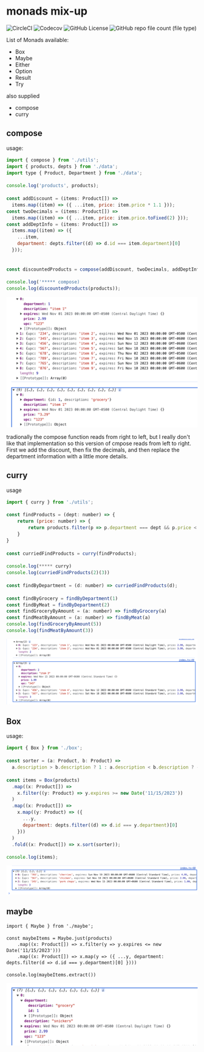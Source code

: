 # monads mix-up

![CircleCI](https://img.shields.io/circleci/build/github/C5m7b4/monads-test-mix/master)
![Codecov](https://img.shields.io/codecov/c/github/C5m7b4/monads-test-mix)
![GitHub License](https://img.shields.io/github/license/C5m7b4/monads-test-mix)
![GitHub repo file count (file type)](https://img.shields.io/github/directory-file-count/C5m7b4/monads-test-mix)

List of Monads available:

- Box
- Maybe
- Either
- Option
- Result
- Try

also supplied

- compose
- curry

## compose

usage:

```js
import { compose } from './utils';
import { products, depts } from './data';
import type { Product, Department } from './data';

console.log('products', products);

const addDiscount = (items: Product[]) =>
  items.map((item) => ({ ...item, price: item.price * 1.1 }));
const twoDecimals = (items: Product[]) =>
  items.map((item) => ({ ...item, price: item.price.toFixed(2) }));
const addDeptInfo = (items: Product[]) =>
  items.map((item) => ({
    ...item,
    department: depts.filter((d) => d.id === item.department)[0]
  }));


const discountedProducts = compose(addDiscount, twoDecimals, addDeptInfo);

console.log('***** compose)
console.log(discountedProducts(products));

```

![compose](img/compose_01.png)

tradionally the compose function reads from right to left, but I really don't like that implementation so this version of cmpose reads from left to right. First we add the discount, then fix the decimals, and then replace the department information with a little more details.

## curry

usage

```js
import { curry } from './utils';

const findProducts = (dept: number) => {
    return (price: number) => {
        return products.filter(p => p.department === dept && p.price < price)
    }
}

const curriedFindProducts = curry(findProducts);

console.log(***** curry)
console.log(curriedFindProducts(2)(3))

const findByDepartment = (d: number) => curriedFindProducts(d);

const findByGrocery = findByDepartment(1)
const findByMeat = findByDepartment(2)
const findGroceryByAmount = (a: number) => findByGrocery(a)
const findMeatByAmount = (a: number) => findByMeat(a)
console.log(findGroceryByAmount(5))
console.log(findMeatByAmount(3))
```

![curry](img/curry.png)

## Box

usage:

```js
import { Box } from './box';

const sorter = (a: Product, b: Product) =>
  a.description > b.description ? 1 : a.description < b.description ? -1 : 0;

const items = Box(products)
  .map((x: Product[]) =>
    x.filter((y: Product) => y.expires >= new Date('11/15/2023'))
  )
  .map((x: Product[]) =>
    x.map((y: Product) => ({
      ...y,
      department: depts.filter((d) => d.id === y.department)[0]
    }))
  )
  .fold((x: Product[]) => x.sort(sorter));

console.log(items);
```

![box](img/box.png)

## maybe

```j2
import { Maybe } from './maybe';

const maybeItems = Maybe.just(products)
    .map((x: Product[]) => x.filter(y => y.expires <= new Date('11/15/2023')))
    .map((x: Product[]) => x.map(y => ({ ...y, department: depts.filter(d => d.id === y.department)[0] })))

console.log(maybeItems.extract())
```

![maybe](img/maybe.png)
